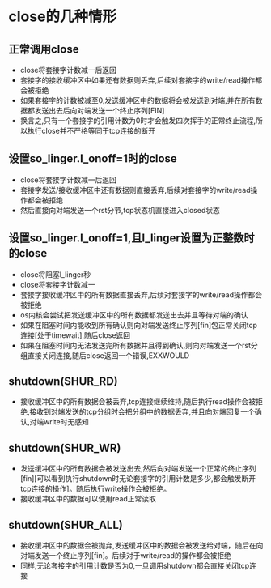 # close的几种情形
## 正常调用close
+ close将套接字计数减一后返回
+ 套接字的接收缓冲区中如果还有数据则丢弃,后续对套接字的write/read操作都会被拒绝
+ 如果套接字的计数被减至0,发送缓冲区中的数据将会被发送到对端,并在所有数据都发送出去后向对端发送一个终止序列[FIN]
+ 换言之,只有一个套接字的引用计数为0时才会触发四次挥手的正常终止流程,所以执行close并不严格等同于tcp连接的断开

## 设置so_linger.l_onoff=1时的close
+ close将套接字计数减一后返回
+ 套接字发送/接收缓冲区中还有数据则直接丢弃,后续对套接字的write/read操作都会被拒绝
+ 然后直接向对端发送一个rst分节,tcp状态机直接进入closed状态

## 设置so_linger.l_onoff=1,且l_linger设置为正整数时的close
+ close将阻塞l_linger秒
+ close将套接字计数减一
+ 套接字接收缓冲区中的所有数据直接丢弃,后续对套接字的write/read操作都会被拒绝
+ os内核会尝试把发送缓冲区中的所有数据都发送出去并且等待对端的确认
+ 如果在阻塞时间内能收到所有确认则向对端发送终止序列[fin]包正常关闭tcp连接[处于timewait],随后close返回
+ 如果在阻塞时间内无法发送完所有数据并且得到确认,则向对端发送一个rst分组直接关闭连接,随后close返回一个错误,EXXWOULD

## shutdown(SHUR_RD)
+ 接收缓冲区中的所有数据会被丢弃,tcp连接继续维持,随后执行read操作会被拒绝,接收到对端发送的tcp分组时会把分组中的数据丢弃,并且向对端回复一个确认,对端write时无感知
## shutdown(SHUR_WR)
+ 发送缓冲区中的所有数据会被发送出去,然后向对端发送一个正常的终止序列[fin][可以看到执行shutdown时无论套接字的引用计数是多少,都会触发断开tcp连接的操作]。随后执行write操作会被拒绝。
+ 接收缓冲区中的数据可以使用read正常读取
## shutdown(SHUR_ALL)
+ 接收缓冲区中的数据会被抛弃,发送缓冲区中的数据会被发送给对端，随后在向对端发送一个终止序列[fin]。后续对于write/read的操作都会被拒绝
+ 同样,无论套接字的引用计数是否为0,一旦调用shutdown都会直接关闭tcp连接